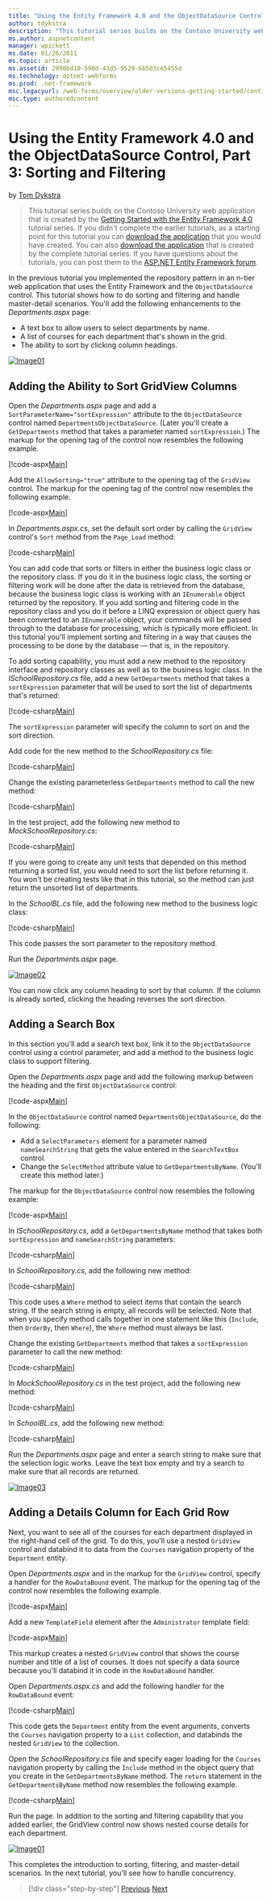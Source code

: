 ```yaml
---
title: "Using the Entity Framework 4.0 and the ObjectDataSource Control, Part 3: Sorting and Filtering | Microsoft Docs"
author: tdykstra
description: "This tutorial series builds on the Contoso University web application that is created by the Getting Started with the Entity Framework 4.0 tutorial series. I..."
ms.author: aspnetcontent
manager: wpickett
ms.date: 01/26/2011
ms.topic: article
ms.assetid: 2990bd10-590d-43d5-9529-6b503ce5455d
ms.technology: dotnet-webforms
ms.prod: .net-framework
msc.legacyurl: /web-forms/overview/older-versions-getting-started/continuing-with-ef/using-the-entity-framework-and-the-objectdatasource-control-part-3-sorting-and-filtering
msc.type: authoredcontent
---
```

Using the Entity Framework 4.0 and the ObjectDataSource Control, Part 3: Sorting and Filtering
====================
by [Tom Dykstra](https://github.com/tdykstra)

> This tutorial series builds on the Contoso University web application that is created by the [Getting Started with the Entity Framework 4.0](https://asp.net/entity-framework/tutorials#Getting%20Started) tutorial series. If you didn't complete the earlier tutorials, as a starting point for this tutorial you can [download the application](https://code.msdn.microsoft.com/ASPNET-Web-Forms-97f8ee9a) that you would have created. You can also [download the application](https://code.msdn.microsoft.com/ASPNET-Web-Forms-6c7197aa) that is created by the complete tutorial series. If you have questions about the tutorials, you can post them to the [ASP.NET Entity Framework forum](https://forums.asp.net/1227.aspx).


In the previous tutorial you implemented the repository pattern in an n-tier web application that uses the Entity Framework and the `ObjectDataSource` control. This tutorial shows how to do sorting and filtering and handle master-detail scenarios. You'll add the following enhancements to the *Departments.aspx* page:

- A text box to allow users to select departments by name.
- A list of courses for each department that's shown in the grid.
- The ability to sort by clicking column headings.

[![Image01](using-the-entity-framework-and-the-objectdatasource-control-part-3-sorting-and-filtering/_static/image2.png)](using-the-entity-framework-and-the-objectdatasource-control-part-3-sorting-and-filtering/_static/image1.png)

## Adding the Ability to Sort GridView Columns

Open the *Departments.aspx* page and add a `SortParameterName="sortExpression"` attribute to the `ObjectDataSource` control named `DepartmentsObjectDataSource`. (Later you'll create a `GetDepartments` method that takes a parameter named `sortExpression`.) The markup for the opening tag of the control now resembles the following example.

[!code-aspx[Main](using-the-entity-framework-and-the-objectdatasource-control-part-3-sorting-and-filtering/samples/sample1.aspx)]

Add the `AllowSorting="true"` attribute to the opening tag of the `GridView` control. The markup for the opening tag of the control now resembles the following example.

[!code-aspx[Main](using-the-entity-framework-and-the-objectdatasource-control-part-3-sorting-and-filtering/samples/sample2.aspx)]

In *Departments.aspx.cs*, set the default sort order by calling the `GridView` control's `Sort` method from the `Page_Load` method:

[!code-csharp[Main](using-the-entity-framework-and-the-objectdatasource-control-part-3-sorting-and-filtering/samples/sample3.cs)]

You can add code that sorts or filters in either the business logic class or the repository class. If you do it in the business logic class, the sorting or filtering work will be done after the data is retrieved from the database, because the business logic class is working with an `IEnumerable` object returned by the repository. If you add sorting and filtering code in the repository class and you do it before a LINQ expression or object query has been converted to an `IEnumerable` object, your commands will be passed through to the database for processing, which is typically more efficient. In this tutorial you'll implement sorting and filtering in a way that causes the processing to be done by the database — that is, in the repository.

To add sorting capability, you must add a new method to the repository interface and repository classes as well as to the business logic class. In the *ISchoolRepository.cs* file, add a new `GetDepartments` method that takes a `sortExpression` parameter that will be used to sort the list of departments that's returned:

[!code-csharp[Main](using-the-entity-framework-and-the-objectdatasource-control-part-3-sorting-and-filtering/samples/sample4.cs)]

The `sortExpression` parameter will specify the column to sort on and the sort direction.

Add code for the new method to the *SchoolRepository.cs* file:

[!code-csharp[Main](using-the-entity-framework-and-the-objectdatasource-control-part-3-sorting-and-filtering/samples/sample5.cs)]

Change the existing parameterless `GetDepartments` method to call the new method:

[!code-csharp[Main](using-the-entity-framework-and-the-objectdatasource-control-part-3-sorting-and-filtering/samples/sample6.cs)]

In the test project, add the following new method to *MockSchoolRepository.cs*:

[!code-csharp[Main](using-the-entity-framework-and-the-objectdatasource-control-part-3-sorting-and-filtering/samples/sample7.cs)]

If you were going to create any unit tests that depended on this method returning a sorted list, you would need to sort the list before returning it. You won't be creating tests like that in this tutorial, so the method can just return the unsorted list of departments.

In the *SchoolBL.cs* file, add the following new method to the business logic class:

[!code-csharp[Main](using-the-entity-framework-and-the-objectdatasource-control-part-3-sorting-and-filtering/samples/sample8.cs)]

This code passes the sort parameter to the repository method.

Run the *Departments.aspx* page.

[![Image02](using-the-entity-framework-and-the-objectdatasource-control-part-3-sorting-and-filtering/_static/image4.png)](using-the-entity-framework-and-the-objectdatasource-control-part-3-sorting-and-filtering/_static/image3.png)

You can now click any column heading to sort by that column. If the column is already sorted, clicking the heading reverses the sort direction.

## Adding a Search Box

In this section you'll add a search text box, link it to the `ObjectDataSource` control using a control parameter, and add a method to the business logic class to support filtering.

Open the *Departments.aspx* page and add the following markup between the heading and the first `ObjectDataSource` control:

[!code-aspx[Main](using-the-entity-framework-and-the-objectdatasource-control-part-3-sorting-and-filtering/samples/sample9.aspx)]

In the `ObjectDataSource` control named `DepartmentsObjectDataSource`, do the following:

- Add a `SelectParameters` element for a parameter named `nameSearchString` that gets the value entered in the `SearchTextBox` control.
- Change the `SelectMethod` attribute value to `GetDepartmentsByName`. (You'll create this method later.)

The markup for the `ObjectDataSource` control now resembles the following example:

[!code-aspx[Main](using-the-entity-framework-and-the-objectdatasource-control-part-3-sorting-and-filtering/samples/sample10.aspx)]

In *ISchoolRepository.cs*, add a `GetDepartmentsByName` method that takes both `sortExpression` and `nameSearchString` parameters:

[!code-csharp[Main](using-the-entity-framework-and-the-objectdatasource-control-part-3-sorting-and-filtering/samples/sample11.cs)]

In *SchoolRepository.cs*, add the following new method:

[!code-csharp[Main](using-the-entity-framework-and-the-objectdatasource-control-part-3-sorting-and-filtering/samples/sample12.cs)]

This code uses a `Where` method to select items that contain the search string. If the search string is empty, all records will be selected. Note that when you specify method calls together in one statement like this (`Include`, then `OrderBy`, then `Where`), the `Where` method must always be last.

Change the existing `GetDepartments` method that takes a `sortExpression` parameter to call the new method:

[!code-csharp[Main](using-the-entity-framework-and-the-objectdatasource-control-part-3-sorting-and-filtering/samples/sample13.cs)]

In *MockSchoolRepository.cs* in the test project, add the following new method:

[!code-csharp[Main](using-the-entity-framework-and-the-objectdatasource-control-part-3-sorting-and-filtering/samples/sample14.cs)]

In *SchoolBL.cs*, add the following new method:

[!code-csharp[Main](using-the-entity-framework-and-the-objectdatasource-control-part-3-sorting-and-filtering/samples/sample15.cs)]

Run the *Departments.aspx* page and enter a search string to make sure that the selection logic works. Leave the text box empty and try a search to make sure that all records are returned.

[![Image03](using-the-entity-framework-and-the-objectdatasource-control-part-3-sorting-and-filtering/_static/image6.png)](using-the-entity-framework-and-the-objectdatasource-control-part-3-sorting-and-filtering/_static/image5.png)

## Adding a Details Column for Each Grid Row

Next, you want to see all of the courses for each department displayed in the right-hand cell of the grid. To do this, you'll use a nested `GridView` control and databind it to data from the `Courses` navigation property of the `Department` entity.

Open *Departments.aspx* and in the markup for the `GridView` control, specify a handler for the `RowDataBound` event. The markup for the opening tag of the control now resembles the following example.

[!code-aspx[Main](using-the-entity-framework-and-the-objectdatasource-control-part-3-sorting-and-filtering/samples/sample16.aspx)]

Add a new `TemplateField` element after the `Administrator` template field:

[!code-aspx[Main](using-the-entity-framework-and-the-objectdatasource-control-part-3-sorting-and-filtering/samples/sample17.aspx)]

This markup creates a nested `GridView` control that shows the course number and title of a list of courses. It does not specify a data source because you'll databind it in code in the `RowDataBound` handler.

Open *Departments.aspx.cs* and add the following handler for the `RowDataBound` event:

[!code-csharp[Main](using-the-entity-framework-and-the-objectdatasource-control-part-3-sorting-and-filtering/samples/sample18.cs)]

This code gets the `Department` entity from the event arguments, converts the `Courses` navigation property to a `List` collection, and databinds the nested `GridView` to the collection.

Open the *SchoolRepository.cs* file and specify eager loading for the `Courses` navigation property by calling the `Include` method in the object query that you create in the `GetDepartmentsByName` method. The `return` statement in the `GetDepartmentsByName` method now resembles the following example.

[!code-csharp[Main](using-the-entity-framework-and-the-objectdatasource-control-part-3-sorting-and-filtering/samples/sample19.cs)]

Run the page. In addition to the sorting and filtering capability that you added earlier, the GridView control now shows nested course details for each department.

[![Image01](using-the-entity-framework-and-the-objectdatasource-control-part-3-sorting-and-filtering/_static/image8.png)](using-the-entity-framework-and-the-objectdatasource-control-part-3-sorting-and-filtering/_static/image7.png)

This completes the introduction to sorting, filtering, and master-detail scenarios. In the next tutorial, you'll see how to handle concurrency.

>[!div class="step-by-step"]
[Previous](using-the-entity-framework-and-the-objectdatasource-control-part-2-adding-a-business-logic-layer-and-unit-tests.md)
[Next](handling-concurrency-with-the-entity-framework-in-an-asp-net-web-application.md)